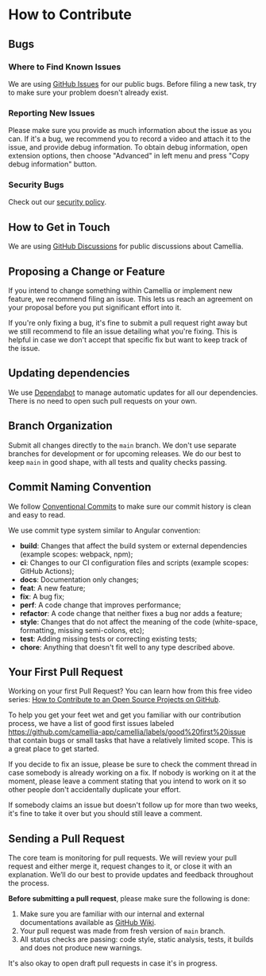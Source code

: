 # How to Contribute

## Bugs

### Where to Find Known Issues

We are using [GitHub Issues](https://github.com/camellia-app/camellia/issues?q=is%3Aissue+is%3Aopen+label%3Abug) for our public bugs. Before filing a new task, try to make sure your problem doesn't already exist.

### Reporting New Issues

Please make sure you provide as much information about the issue as you can. If it's a bug, we recommend you to record a video and attach it to the issue, and provide debug information. To obtain debug information, open extension options, then choose "Advanced" in left menu and press "Copy debug information" button.

### Security Bugs

Check out our [security policy](./SECURITY.md).

## How to Get in Touch

We are using [GitHub Discussions](https://github.com/camellia-app/camellia/discussions) for public discussions about Camellia.

## Proposing a Change or Feature

If you intend to change something within Camellia or implement new feature, we recommend filing an issue. This lets us reach an agreement on your proposal before you put significant effort into it.

If you're only fixing a bug, it's fine to submit a pull request right away but we still recommend to file an issue detailing what you're fixing. This is helpful in case we don't accept that specific fix but want to keep track of the issue.

## Updating dependencies

We use [Dependabot](https://docs.github.com/en/code-security/dependabot/dependabot-security-updates/configuring-dependabot-security-updates) to manage automatic updates for all our dependencies. There is no need to open such pull requests on your own.

## Branch Organization

Submit all changes directly to the `main` branch. We don't use separate branches for development or for upcoming releases. We do our best to keep `main` in good shape, with all tests and quality checks passing.

## Commit Naming Convention

We follow [Conventional Commits](https://www.conventionalcommits.org/en/v1.0.0/) to make sure our commit history is clean and easy to read.

We use commit type system similar to Angular convention:

- **build**: Changes that affect the build system or external dependencies (example scopes: webpack, npm);
- **ci**: Changes to our CI configuration files and scripts (example scopes: GitHub Actions);
- **docs**: Documentation only changes;
- **feat**: A new feature;
- **fix**: A bug fix;
- **perf**: A code change that improves performance;
- **refactor**: A code change that neither fixes a bug nor adds a feature;
- **style**: Changes that do not affect the meaning of the code (white-space, formatting, missing semi-colons, etc);
- **test**: Adding missing tests or correcting existing tests;
- **chore**: Anything that doesn't fit well to any type described above.

## Your First Pull Request

Working on your first Pull Request? You can learn how from this free video series: [How to Contribute to an Open Source Projects on GitHub](https://egghead.io/courses/how-to-contribute-to-an-open-source-project-on-github).

To help you get your feet wet and get you familiar with our contribution process, we have a list of good first issues labeled https://github.com/camellia-app/camellia/labels/good%20first%20issue that contain bugs or small tasks that have a relatively limited scope. This is a great place to get started.

If you decide to fix an issue, please be sure to check the comment thread in case somebody is already working on a fix. If nobody is working on it at the moment, please leave a comment stating that you intend to work on it so other people don't accidentally duplicate your effort.

If somebody claims an issue but doesn't follow up for more than two weeks, it's fine to take it over but you should still leave a comment.

## Sending a Pull Request

The core team is monitoring for pull requests. We will review your pull request and either merge it, request changes to it, or close it with an explanation. We’ll do our best to provide updates and feedback throughout the process.

**Before submitting a pull request**, please make sure the following is done:

1. Make sure you are familiar with our internal and external documentations available as [GitHub Wiki](https://github.com/camellia-app/camellia/wiki).
2. Your pull request was made from fresh version of `main` branch.
3. All status checks are passing: code style, static analysis, tests, it builds and does not produce new warnings.

It's also okay to open draft pull requests in case it's in progress.

